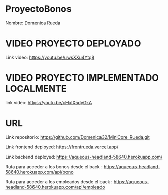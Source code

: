 # ProyectoBonos

Nombre: Domenica Rueda 

# VIDEO PROYECTO DEPLOYADO

Link video: https://youtu.be/uwsXXu4Ytq8

# VIDEO PROYECTO IMPLEMENTADO LOCALMENTE

link video: https://youtu.be/cHxlX5dyGkA


# URL 

Link repositorio: https://github.com/Domenica32/MiniCore_Rueda.git

Link frontend deployed: https://frontrueda.vercel.app/


Link backend deployed: https://aqueous-headland-58640.herokuapp.com/

Ruta para acceder a los bonos desde el back : https://aqueous-headland-58640.herokuapp.com/api/bono


Ruta para acceder a los empleados desde el back : https://aqueous-headland-58640.herokuapp.com/api/empleado


